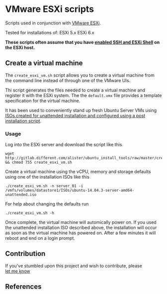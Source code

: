 # VMware ESXi scripts

Scripts used in conjunction with [VMware ESXi](https://www.vmware.com/products/vsphere--hypervisor).

Tested for installations of: 
ESXi 5.x
ESXi 6.x

**These scripts often assume that you have [enabled SSH and ESXi Shell](http://kb.vmware.com/selfservice/microsites/search.do?language=en_US&cmd=displayKC&externalId=2004746)
on the ESXi host.**

## Create a virtual machine
The `create_esxi_vm.sh` script allows you to create a virtual machine from the
command line instead of through one of the VMware UIs.

Thi script generates the files needed to create a virtual machine and register 
it with the ESXi system. The the `default.vmx` file provides a template 
specification for the virtual machine.

It has been used to conveniently stand up fresh Ubuntu Server VMs using [ISOs
created for unattended installation and configured using a post installation
script][1].

### Usage
Log into the ESXi server and download the script like this

    wget http://gitlab.different.com/alister/ubuntu_install_tools/raw/master/create_esxi_vm.sh && chmod 755 create_esxi_vm.sh

Create a virtual machine using the vCPU, memory and storage defaults using one
of the installation ISOs like this

    ./create_esxi_vm.sh -n server_01 -i /vmfs/volumes/datastore1/ISOs/ubuntu-14.04.3-server-amd64-unattended.iso

For help about changing the defaults run

    ./create_esxi_vm.sh -h

Once complete, the virtual machine will automically power on. If you used the
unattended installation ISO described above, the installation will occur as
soon as the virtual machine has powered on. After a few minutes it will reboot
and end on a login prompt.

## Contribution                                                                 
If you've stumbled upon this project and wish to contribute, please             
[let me know](mailto:alister@different.com)

## References
[1]:(alister/ubuntu_install_tools/)
